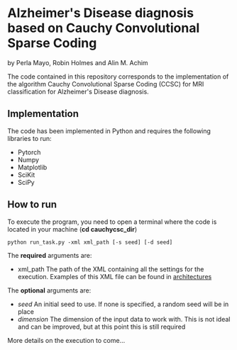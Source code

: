 # Alzheimer's Disease diagnosis based on Cauchy Convolutional Sparse Coding
by Perla Mayo, Robin Holmes and Alin M. Achim

The code contained in this repository corresponds to the implementation of the algorithm Cauchy Convolutional Sparse Coding (CCSC) for MRI classification for Alzheimer's Disease diagnosis.


## Implementation
The code has been implemented in Python and requires the following libraries to run:

* Pytorch
* Numpy
* Matplotlib
* SciKit
* SciPy


## How to run
To execute the program, you need to open a terminal where the code is located in your machine (**cd cauchycsc_dir**)

    python run_task.py -xml xml_path [-s seed] [-d seed]

The **required** arguments are:

 - xml_path The path of the XML containing all the settings for the execution. Examples of this XML file can be found in [architectures](architectures)

The **optional** arguments are:
- *seed* An initial seed to use. If none is specified, a random seed will be in place
- *dimension* The dimension of the input data to work with. This is not ideal and can be improved, but at this point this is still required

More details on the execution to come...
